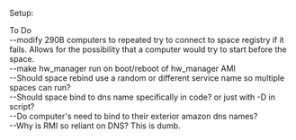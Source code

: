 
Setup:  



To Do  
--modify 290B computers to repeated try to connect to space registry if it fails. Allows for the possibility that a computer would try to start before the space.  
--make hw_manager run on boot/reboot of hw_manager AMI  
--Should space rebind use a random or different service name so multiple spaces can run?  
--Should space bind to dns name specifically in code? or just with -D in script?  
--Do computer's need to bind to their exterior amazon dns names?  
--Why is RMI so reliant on DNS? This is dumb.  


